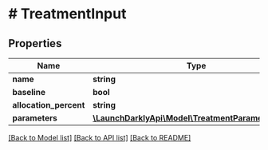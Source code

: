 # # TreatmentInput

## Properties

Name | Type | Description | Notes
------------ | ------------- | ------------- | -------------
**name** | **string** |  |
**baseline** | **bool** |  |
**allocation_percent** | **string** |  |
**parameters** | [**\LaunchDarklyApi\Model\TreatmentParameterInput[]**](TreatmentParameterInput.md) |  |

[[Back to Model list]](../../README.md#models) [[Back to API list]](../../README.md#endpoints) [[Back to README]](../../README.md)
